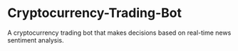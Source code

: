 # Cryptocurrency-Trading-Bot
A cryptocurrency trading bot that makes decisions based on real-time news sentiment analysis.
